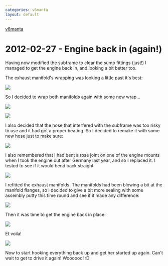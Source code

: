```yaml
---
categories: v6manta
layout: default
---
```


[v6manta](/v6manta)

# 2012-02-27 - Engine back in (again!)
Having now modified the subframe to clear the sump fittings (just!) I managed to get the engine back in, and looking a bit better too.

The exhaust manifold's wrapping was looking a little past it's best:

![](/img/v6manta/2012/02/IMAG0223.jpg)

So I decided to wrap both manifolds again with some new wrap...

![](/img/v6manta/2012/02/IMAG0224.jpg)

![](/img/v6manta/2012/02/IMAG0220.jpg)

I also decided that the hose that interfered with the subframe was too risky to use and it had got a proper beating. So I decided to remake it with some new hose just to make sure:

![](/img/v6manta/2012/02/IMAG0226.jpg)

I also remembered that I had bent a rose joint on one of the engine mounts when I took the engine out after Germany last year, and so I replaced it. I tested to see if it would bend back straight:

![](/img/v6manta/2012/02/IMAG0225.jpg)

I refitted the exhaust manifolds. The manifolds had been blowing a bit at the manifold flanges, so I decided to give a bit more sealing with some assembly putty this time round and see if it made any difference:

![](/img/v6manta/2012/02/IMAG0221.jpg)

Then it was time to get the engine back in place:

![](/img/v6manta/2012/02/IMAG0227.jpg)

Et voila!

![](/img/v6manta/2012/02/IMAG0228.jpg)

Now to start hooking everything back up and get her started up again. Can't wait to get to drive it again! Woooooo! :D
